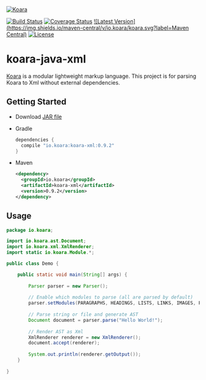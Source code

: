 [![Koara](http://www.koara.io/logo.png)](http://www.koara.io)

[![Build Status](https://img.shields.io/travis/koara/koara-java-xml.svg)](https://travis-ci.org/koara/koara-java-xml)
[![Coverage Status](https://img.shields.io/coveralls/koara/koara-java-xml.svg)](https://coveralls.io/github/koara/koara-java-xml?branch=master)
[![Latest Version](https://img.shields.io/maven-central/v/io.koara/koara.svg?label=Maven Central)](http://search.maven.org/#search%7Cga%7C1%7Ckoara-xml)
[![License](https://img.shields.io/badge/License-Apache%202.0-blue.svg)](https://github.com/koara/koara-java-xml/blob/master/LICENSE)

# koara-java-xml
[Koara](http://www.koara.io) is a modular lightweight markup language. This project is for parsing Koara to Xml without external dependencies.

## Getting Started
- Download [JAR file](http://repo1.maven.org/maven2/io/koara/koara-xml/0.9.2/koara-xml-0.9.2.jar)
- Gradle

  ```groovy
  dependencies {
	compile "io.koara:koara-xml:0.9.2"
  }
  ```
  
- Maven

  ```xml
  <dependency>
    <groupId>io.koara</groupId>
    <artifactId>koara-xml</artifactId>
    <version>0.9.2</version>
  </dependency>
  ```

## Usage
```java
package io.koara;

import io.koara.ast.Document;
import io.koara.xml.XmlRenderer;
import static io.koara.Module.*;

public class Demo {

	public static void main(String[] args) {
		
		Parser parser = new Parser();
		
		// Enable which modules to parse (all are parsed by default)
		parser.setModules(PARAGRAPHS, HEADINGS, LISTS, LINKS, IMAGES, FORMATTING, BLOCKQUOTES, CODE);
		
		// Parse string or file and generate AST
		Document document = parser.parse("Hello World!"); 
		
		// Render AST as Xml
		XmlRenderer renderer = new XmlRenderer();
		document.accept(renderer);
		
		System.out.println(renderer.getOutput());
	}
	
}
```